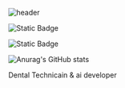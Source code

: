 ![header](https://capsule-render.vercel.app/api?type=wave&color=auto&height=300&section=header&text=Chyhy0209&fontSize=80)

![Static Badge](https://img.shields.io/badge/instagram-blue?style=plastic&logo=instagram&link=https%3A%2F%2Fwww.instagram.com%2Fhanyeong_1112%2F)

![Static Badge](https://img.shields.io/badge/portpolio-violet?style=plastic&link=https://chohy0209.github.io/%2F)

![Anurag's GitHub stats](https://github-readme-stats.vercel.app/api?username=Chohy0209&show_icons=true&theme=radical)

Dental Technicain & ai developer
